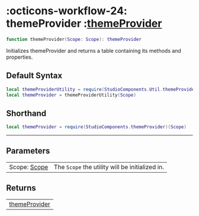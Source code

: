 <h1 class="api-header" markdown>
    <span class="api-icon" markdown>:octicons-workflow-24:</span>
    <span class="api-title">themeProvider</span>
    <span class="api-type">:</span><a href="" class="api-type">themeProvider</a>
</h1>

```lua
function themeProvider(Scope: Scope): themeProvider
```
Initializes themeProvider and returns a table containing its methods and properties.

## Default Syntax

```lua
local themeProviderUtility = require(StudioComponents.Util.themeProvider)
local themeProvider = themeProviderUtility(Scope)
```

## Shorthand

```lua
local themeProvider = require(StudioComponents.themeProvider)(Scope)
```

-----

## Parameters
<span markdown>
    <div class="md-typeset__table">
        <table>
            <tbody>
                <tr>
                    <td class="api-param-highlight">Scope: <a href="">Scope</a></td>
                    <td>The <code>Scope</code> the utility will be initialized in.</td>
                </tr>
            </tbody>
        </table>
    </div>
</span>

## Returns
<span markdown>
    <div class="md-typeset__table">
        <table>
            <tbody>
                <tr>
                    <td class="api-return-box"><a href="../../types/util/themeProvider.md">themeProvider</a></td>
                </tr>
            </tbody>
        </table>
    </div>
</div>